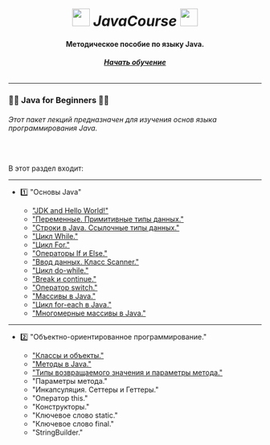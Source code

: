 <span align = "center"> 
  <h1 >
    <img height="35" src="https://raw.githubusercontent.com/jmnote/z-icons/master/svg/java.svg">
    <i>JavaCourse</i>
    <img height="35" src="https://raw.githubusercontent.com/jmnote/z-icons/master/svg/java.svg"> 
  </h1>
  
#### Методическое пособие по языку Java.
###### ***[Начать обучение](https://github.com/upravaD/JavaCourse/fork)***  
</span>

---  
  
### :woman_student: Java for Beginners :man_student:
###### Этот пакет лекций предназначен для изучения основ языка программирования Java.
<br>
<p> В этот раздел входит: </p>

---

- :one: "Основы Java"

  - ["JDK and Hello World!"](https://github.com/upravaD/JavaCourse/blob/master/src/main/java/org/example/trainee/chapter1/lesson1/HelloWorld.java)
  - ["Переменные. Примитивные типы данных."](https://github.com/upravaD/JavaCourse/blob/master/src/main/java/org/example/trainee/chapter1/lesson2/Variable.java)
  - ["Строки в Java. Ссылочные типы данных."](https://github.com/upravaD/JavaCourse/blob/master/src/main/java/org/example/trainee/chapter1/lesson3/Strings.java)
  - ["Цикл While."](https://github.com/upravaD/JavaCourse/blob/master/src/main/java/org/example/trainee/chapter1/lesson4/WhileLoops.java)
  - ["Цикл For."](https://github.com/upravaD/JavaCourse/blob/master/src/main/java/org/example/trainee/chapter1/lesson5/ForLoops.java)
  - ["Операторы If и Else."](https://github.com/upravaD/JavaCourse/blob/master/src/main/java/org/example/trainee/chapter1/lesson6/IfElse.java)
  - ["Ввод данных. Класс Scanner."](https://github.com/upravaD/JavaCourse/blob/master/src/main/java/org/example/trainee/chapter1/lesson7/InputScanner.java)
  - ["Цикл do-while."](https://github.com/upravaD/JavaCourse/blob/master/src/main/java/org/example/trainee/chapter1/lesson8/DoWhile.java)
  - ["Break и continue."](https://github.com/upravaD/JavaCourse/blob/master/src/main/java/org/example/trainee/chapter1/lesson9/lesson9.txt)
  - ["Оператор switch."](https://github.com/upravaD/JavaCourse/blob/master/src/main/java/org/example/trainee/chapter1/lesson10/Switch.java)
  - ["Массивы в Java."](https://github.com/upravaD/JavaCourse/blob/master/src/main/java/org/example/trainee/chapter1/lesson11/Arrays.java)
  - ["Цикл for-each в Java."](https://github.com/upravaD/JavaCourse/blob/master/src/main/java/org/example/trainee/chapter1/lesson12/ForEach.java)
  - ["Многомерные массивы в Java."](https://github.com/upravaD/JavaCourse/blob/master/src/main/java/org/example/trainee/chapter1/lesson13/MultiDimensionalArray.java)

---

- :two: "Объектно-ориентированное программирование."
  
  - ["Классы и объекты."](https://github.com/upravaD/JavaCourse/blob/master/src/main/java/org/example/trainee/chapter2/lesson14/ClassesAndObjects.java)
  - ["Методы в Java."](https://github.com/upravaD/JavaCourse/blob/master/src/main/java/org/example/trainee/chapter2/lesson15/User.java)
  - ["Типы возвращаемого значения и параметры метода."]()
  - "Параметры метода."
  - "Инкапсуляция. Сеттеры и Геттеры."
  - "Оператор this."
  - "Конструкторы."
  - "Ключевое слово static."
  - "Ключевое слово final."
  - "StringBuilder."
